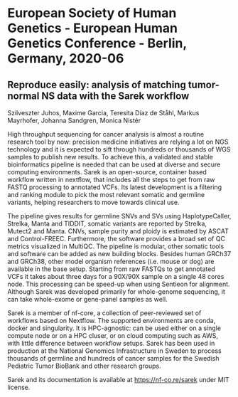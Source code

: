 # European Society of Human Genetics - European Human Genetics Conference - Berlin, Germany, 2020-06

## Reproduce easily: analysis of matching tumor-normal NS data with the Sarek workflow

Szilveszter Juhos,
Maxime Garcia,
Teresita Díaz de Ståhl,
Markus Mayrhofer,
Johanna Sandgren,
Monica Nistér

High throughput sequencing for cancer analysis is almost a routine research tool by now: precision medicine initiatives are relying a lot on NGS technology and it is expected to sift through hundreds or thousands of WGS samples to publish new results.
To achieve this, a validated and stable bioinformatics pipeline is needed that can be used at diverse and secure computing environments.
Sarek is an open-source, container based workflow written in nextflow, that includes all the steps to get from raw FASTQ processing to annotated VCFs.
Its latest development is a filtering and ranking module to pick the most relevant somatic and germline variants, helping researchers to move towards clinical use.

The pipeline gives results for germline SNVs and SVs using HaplotypeCaller, Strelka, Manta and TIDDIT, somatic variants are reported by Strelka, Mutect2 and Manta.
CNVs, sample purity and ploidy is estimated by ASCAT and Control-FREEC.
Furthermore, the software provides a broad set of QC metrics visualized in MultiQC.
The pipeline is modular, other somatic tools and software can be added as new building blocks.
Besides human GRCh37 and GRCh38, other model organism references (i.e. mouse or dog) are available in the base setup.
Starting from raw FASTQs to get annotated VCFs it takes about three days for a 90X/90X sample on a single 48 cores node.
This processing can be speed-up when using Sentieon for alignment.
Although Sarek was developed primarily for whole-genome sequencing, it can take whole-exome or gene-panel samples as well.

Sarek is a member of nf-core, a collection of peer-reviewed set of workflows based on Nextflow.
The supported environments are conda, docker and singularity.
It is HPC-agnostic: can be used either on a single compute node or on a HPC cluser, or on cloud computing such as AWS, with little difference between workflow setups.
Sarek has been used in production at the National Genomics Infrastructure in Sweden to process thousands of germline and hundreds of cancer samples for the Swedish Pediatric Tumor BioBank and other research groups.

Sarek and its documentation is available at https://nf-co.re/sarek under MIT license.
